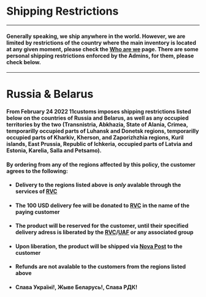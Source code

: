 # Shipping Restrictions
---
#### Generally speaking, we ship anywhere in the world. However, we are limited by restrictions of the country where the main inventory is located at any given moment, please check the [Who are we](intro.md) page. There are some personal shipping restrictions enforced by the Admins, for them, please check below.
---
# Russia & Belarus

#### From February 24 2022 11customs imposes shipping restrictions listed below on the countries of Russia and Belarus, as well as any occupied territories by the two (Transnistria, Abkhazia, State of Alania, Crimea, temporarilly occupied parts of Luhansk and Donetsk regions, temporarilly occupied parts of Kharkiv, Kherson, and Zaporizhzhia regions, Kuril islands, East Prussia, Republic of Ichkeria, occupied parts of Latvia and Estonia, Karelia, Salla and Petsamo). 
#### By ordering from any of the regions affected by this policy, the customer agrees to the following:
- #### Delivery to the regions listed above is ***only*** avalable through the services of [RVC](https://rusvolcorps.com/en)
- #### The 100 USD delivery fee will be donated to [RVC](https://rusvolcorps.com/en) in the name of the paying customer
- #### The product will be reserved for the customer, until their specified delivery adress is liberated by the [RVC](https://rusvolcorps.com/en)/[UAF](https://mod.gov.ua/en) or any associated group
- #### Upon liberation, the product will be shipped via [Nova Post](https://novapost.com) to the customer
- #### Refunds are not avalable to the customers from the regions listed above
- #### Слава Україні!, Жыве Беларусь!, Слава РДК!